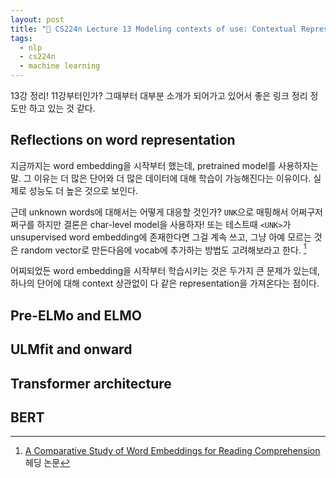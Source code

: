 ```yaml
---
layout: post
title: "📕 CS224n Lecture 13 Modeling contexts of use: Contextual Representations and Pretraining"
tags:
  - nlp
  - cs224n
  - machine learning
---
```


13강 정리! 11강부터인가? 그때부터 대부분 소개가 되어가고 있어서 좋은 링크 정리 정도만 하고 있는 것 같다.

## Reflections on word representation

지금까지는 word embedding을 시작부터 했는데, pretrained model를 사용하자는 말. 그 이유는 더 많은 단어와 더 많은 데이터에 대해 학습이 가능해진다는 이유이다. 실제로 성능도 더 높은 것으로 보인다.

근데 unknown words에 대해서는 어떻게 대응할 것인가? `UNK`으로 매핑해서 어쩌구저쩌구를 하지만 결론은 char-level model을 사용하자! 또는 테스트때 `<UNK>`가 unsupervised word embedding에 존재한다면 그걸 계속 쓰고, 그냥 아예 모르는 것은 random vector로 만든다음에 vocab에 추가하는 방법도 고려해보라고 한다. [^Dhingra2017]

[^Dhingra2017]: [A Comparative Study of Word Embeddings for Reading Comprehension](https://arxiv.org/abs/1703.00993) 헤딩 논문

어찌되었든 word embedding을 시작부터 학습시키는 것은 두가지 큰 문제가 있는데, 하나의 단어에 대해 context 상관없이 다 같은 representation을 가져온다는 점이다.

## Pre-ELMo and ELMO

## ULMfit and onward

## Transformer architecture

## BERT
